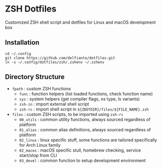 # ZSH Dotfiles
Customized ZSH shell script and dotfiles for Linux and macOS development box

## Installation
```
cd ~/.config
git clone https://github.com/delfianto/dotfiles.git
ln -s ~/.config/dotfiles/zsh/.zshenv ~/.zshenv
```

## Directory Structure
- `fpath` : custom ZSH functions
  - `func` : function helpers (list loaded functions, check function name)
  - `sys` : system helpers (get compiler flags, os type, ls variants)
  - `zsh-in` : import external shell script
  - `zsh-rc` : import shell script in `${ZDOTDIR}/files/${FILE_NAME}.zsh`
- `files` : custom ZSH scripts, to be imported using `zsh-rc`
  - `00_utils` : common utility functions, always sourced regardless of platform
  - `01_alias` : common alias definitions, always sourced regardless of platform
  - `02_linux` : linux specific stuff, some functions are tailored specifically for Arch Linux family
  - `02_macos` : macOS specific stull, homebrew checking, service start/stop from CLI
  - `03_devel` : common function to setup development environment

